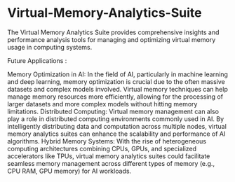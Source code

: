 # Virtual-Memory-Analytics-Suite
The Virtual Memory Analytics Suite provides comprehensive insights and performance analysis tools for managing and optimizing virtual memory usage in computing systems.

Future Applications :


Memory Optimization in AI: In the field of AI, particularly in machine learning and deep learning, memory optimization is crucial due to the often massive datasets and complex models involved. Virtual memory techniques can help manage memory resources more efficiently, allowing for the processing of larger datasets and more complex models without hitting memory limitations.
Distributed Computing: Virtual memory management can also play a role in distributed computing environments commonly used in AI. By intelligently distributing data and computation across multiple nodes, virtual memory analytics suites can enhance the scalability and performance of AI algorithms.
Hybrid Memory Systems: With the rise of heterogeneous computing architectures combining CPUs, GPUs, and specialized accelerators like TPUs, virtual memory analytics suites could facilitate seamless memory management across different types of memory (e.g., CPU RAM, GPU memory) for AI workloads.
